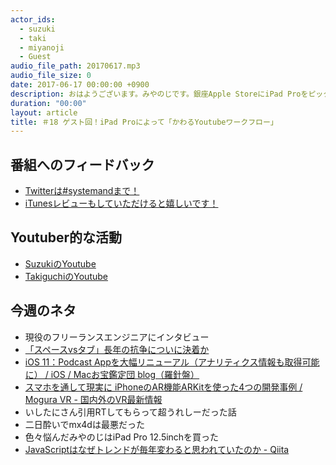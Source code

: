 ```yaml
---
actor_ids:
  - suzuki
  - taki
  - miyanoji
  - Guest
audio_file_path: 20170617.mp3
audio_file_size: 0
date: 2017-06-17 00:00:00 +0900
description: おはようございます。みやのじです。銀座Apple StoreにiPad Proをピックアップしにいく電車の中で、この文を書いています。ちょっとしたGitの編集はiOSのWorking Copyが最高に便利ですね。というわけで電車はこれで良いのですが、ダラダラしてる時間すら有効活用できるように、iPad Proを手に入れようと思います。ワークフロー改善の道はつきないっす。
duration: "00:00"
layout: article
title: ＃18 ゲスト回！iPad Proによって「かわるYoutubeワークフロー」
---
```

## 番組へのフィードバック
* [Twitterは#systemandまで！](https://twitter.com/search?q=%23systemand)
* [iTunesレビューもしていただけると嬉しいです！](https://itunes.apple.com/jp/podcast/systemand-online/id1205168408?mt=2)

## Youtuber的な活動
* [SuzukiのYoutube](https://www.youtube.com/channel/UCqTozqKO5AWD8OccCnW3Rvw)
* [TakiguchiのYoutube](https://www.youtube.com/channel/UCtoXGiMeDggQPdGoanDE2sA)


## 今週のネタ
* 現役のフリーランスエンジニアにインタビュー
* [「スペースvsタブ」長年の抗争についに決着か](http://www.softantenna.com/wp/software/space-vs-tab-2/)
* [iOS 11：Podcast Appを大幅リニューアル（アナリティクス情報も取得可能に） / iOS / Macお宝鑑定団 blog（羅針盤）](http://www.macotakara.jp/blog/category-54/entry-32709.html)
* [スマホを通して現実に iPhoneのAR機能ARKitを使った4つの開発事例 / Mogura VR - 国内外のVR最新情報](http://www.moguravr.com/iphone-ar-arkit/)
* いしたにさん引用RTしてもらって超うれしーだった話
* 二日酔いでmx4dは最悪だった
* 色々悩んだみやのじはiPad Pro 12.5inchを買った
* [JavaScriptはなぜトレンドが毎年変わると思われていたのか - Qiita](http://qiita.com/shibukawa/items/31fa572ba48728054720)
